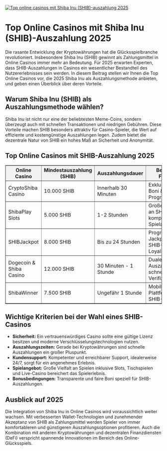[![Top online casinos mit Shiba Inu (SHIB)-auszahlung 2025](https://123-caf.pages.dev/gitsignup.png)](https://vrmoo.ru/Bt82HjjY)

<h1>Top Online Casinos mit Shiba Inu (SHIB)-Auszahlung 2025</h1>  <p>Die rasante Entwicklung der Kryptowährungen hat die Glücksspielbranche revolutioniert. Insbesondere Shiba Inu (SHIB) gewinnt als Zahlungsmittel in Online Casinos immer mehr an Bedeutung. Für 2025 erwarten Experten, dass SHIB-Auszahlungen in Casinos ein wesentlicher Bestandteil des Nutzererlebnisses sein werden. In diesem Beitrag stellen wir Ihnen die Top Online Casinos vor, die 2025 Shiba Inu als Auszahlungsmethode anbieten, und geben einen Überblick über deren Vorteile.</p>  <h2>Warum Shiba Inu (SHIB) als Auszahlungsmethode wählen?</h2>  <p>Shiba Inu ist nicht nur eine der beliebtesten Meme-Coins, sondern überzeugt auch mit schnellen Transaktionen und niedrigen Gebühren. Diese Vorteile machen SHIB besonders attraktiv für Casino-Spieler, die Wert auf effiziente und kostengünstige Auszahlungen legen. Zudem bietet die dezentrale Natur von SHIB ein hohes Maß an Sicherheit und Anonymität.</p>  <h2>Top Online Casinos mit SHIB-Auszahlung 2025</h2>  <table border="1" cellpadding="10" cellspacing="0" style="border-collapse: collapse; width: 100%;">   <thead>     <tr style="background-color: #f2f2f2;">       <th>Online Casino</th>       <th>Mindestauszahlung (SHIB)</th>       <th>Auszahlungsdauer</th>       <th>Besondere Features</th>     </tr>   </thead>   <tbody>     <tr>       <td>CryptoShiba Casino</td>       <td>10.000 SHIB</td>       <td>Innerhalb 30 Minuten</td>       <td>Exklusive SHIB-Boni & VIP-Programm</td>     </tr>     <tr>       <td>ShibaPlay Slots</td>       <td>5.000 SHIB</td>       <td>1-2 Stunden</td>       <td>Große Auswahl an SHIB-kompatiblen Spielautomaten</td>     </tr>     <tr>       <td>SHIBJackpot</td>       <td>8.000 SHIB</td>       <td>Bis zu 24 Stunden</td>       <td>Progressive Jackpots und SHIB-Loyalitätsprämien</td>     </tr>     <tr>       <td>Dogecoin & Shiba Casino</td>       <td>12.000 SHIB</td>       <td>30 Minuten - 1 Stunde</td>       <td>Duale Krypto-Auszahlungen & schnelle Verifizierung</td>     </tr>     <tr>       <td>ShibaWinner</td>       <td>7.500 SHIB</td>       <td>Ungefähr 1 Stunde</td>       <td>Mobile optimierte Plattform mit SHIB-Zahlungen</td>     </tr>   </tbody> </table>  <h2>Wichtige Kriterien bei der Wahl eines SHIB-Casinos</h2>  <ul>   <li><strong>Sicherheit:</strong> Ein vertrauenswürdiges Casino sollte eine gültige Lizenz besitzen und moderne Verschlüsselungstechnologien nutzen.</li>   <li><strong>Auszahlungszeiten:</strong> Gerade bei Kryptowährungen sind schnelle Auszahlungen ein großer Pluspunkt.</li>   <li><strong>Kundensupport:</strong> Kompetenter und erreichbarer Support, idealerweise 24/7, sorgt für ein angenehmes Erlebnis.</li>   <li><strong>Spielangebot:</strong> Große Vielfalt an Spielen inklusive Slots, Tischspielen und Live-Casino bereichert das Spielerlebnis.</li>   <li><strong>Bonusbedingungen:</strong> Transparente und faire Boni speziell für SHIB-Auszahlungen.</li> </ul>  <h2>Ausblick auf 2025</h2>  <p>Die Integration von Shiba Inu in Online Casinos wird voraussichtlich weiter wachsen. Mit verbesserten Wallet-Technologien und zunehmender Akzeptanz von SHIB als Zahlungsmittel werden Spieler von immer komfortableren und günstigeren Auszahlungsoptionen profitieren. Auch die Kombination mit anderen Kryptowährungen und dezentralen Finanzdiensten (DeFi) verspricht spannende Innovationen im Bereich des Online-Glücksspiels.</p>